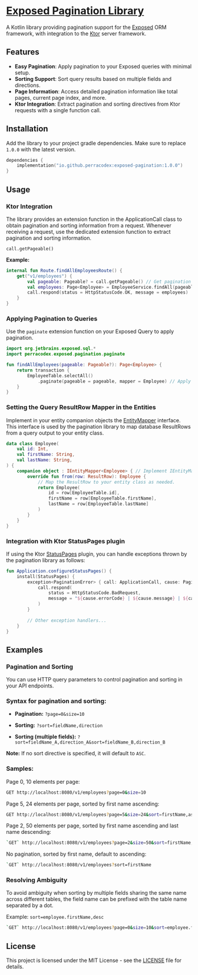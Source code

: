 # [Exposed Pagination Library](https://github.com/perracodex/exposed-pagination)

A Kotlin library providing pagination support for the [Exposed](https://github.com/JetBrains/Exposed) ORM framework,
with integration to the [Ktor](https://ktor.io/) server framework.

## Features

- **Easy Pagination**: Apply pagination to your Exposed queries with minimal setup.
- **Sorting Support**: Sort query results based on multiple fields and directions.
- **Page Information**: Access detailed pagination information like total pages, current page index, and more.
- **Ktor Integration**: Extract pagination and sorting directives from Ktor requests with a single function call.

## Installation

Add the library to your project gradle dependencies. Make sure to replace `1.0.0` with the latest version.

```kotlin
dependencies {
    implementation("io.github.perracodex:exposed-pagination:1.0.0")
}
```

## Usage

### Ktor Integration

The library provides an extension function in the ApplicationCall class to obtain pagination and sorting information from a request.
Whenever receiving a request, use the dedicated extension function to extract pagination and sorting information.

`call.getPageable()`

**Example:**
```kotlin   
internal fun Route.findAllEmployeesRoute() {
    get("v1/employees") {
        val pageable: Pageable? = call.getPageable() // Get pagination and sorting information, (if any).
        val employees: Page<Employee> = EmployeeService.findAll(pageable = pageable)
        call.respond(status = HttpStatusCode.OK, message = employees)
    }
}
```

### Applying Pagination to Queries

Use the `paginate` extension function on your Exposed Query to apply pagination.

```kotlin
import org.jetbrains.exposed.sql.*
import perracodex.exposed.pagination.paginate

fun findAllEmployees(pageable: Pageable?): Page<Employee> {
    return transaction {
        EmployeeTable.selectAll()
            .paginate(pageable = pageable, mapper = Employee) // Apply pagination to the query.
    }
}
```

### Setting the Query ResultRow Mapper in the Entities

Implement in your entity companion objects the [EntityMapper](./src/main/kotlin/io/perracodex/exposed/pagination/IEntityMapper.kt) interface.
This interface is used by the pagination library to map database ResultRows from a query output to your entity class.

```kotlin
data class Employee(
    val id: Int,
    val firstName: String,
    val lastName: String,
) {
    companion object : IEntityMapper<Employee> { // Implement IEntityMapper interface.
        override fun from(row: ResultRow): Employee {
            // Map the ResultRow to your entity class as needed.
            return Employee(
                id = row[EmployeeTable.id],
                firstName = row[EmployeeTable.firstName],
                lastName = row[EmployeeTable.lastName]
            )
        }
    }
}
```
### Integration with Ktor StatusPages plugin

If using the Ktor [StatusPages](https://ktor.io/docs/server-status-pages.html) plugin, you can handle exceptions thrown by the pagination library
as follows:

```kotlin
fun Application.configureStatusPages() {
    install(StatusPages) {
        exception<PaginationError> { call: ApplicationCall, cause: PaginationError ->
            call.respond(
                status = HttpStatusCode.BadRequest,
                message = "${cause.errorCode} | ${cause.message} | ${cause.reason ?: ""}"
            )
        }
        
        // Other exception handlers...
    }
}
```

## Examples

### Pagination and Sorting

You can use HTTP query parameters to control pagination and sorting in your API endpoints.

### Syntax for pagination and sorting:

- **Pagination:** `?page=0&size=10`

- **Sorting:** `?sort=fieldName,direction`

- **Sorting (multiple fields):** `?sort=fieldName_A,direction_A&sort=fieldName_B,direction_B`

**Note:** If no sort directive is specified, it will default to `ASC`.

### Samples:
Page 0, 10 elements per page:
```bash
GET http://localhost:8080/v1/employees?page=0&size=10
```
Page 5, 24 elements per page, sorted by first name ascending:
```bash
GET http://localhost:8080/v1/employees?page=5&size=24&sort=firstName,asc
```
Page 2, 50 elements per page, sorted by first name ascending and last name descending:
```bash
`GET` http://localhost:8080/v1/employees?page=2&size=50&sort=firstName,asc&sort=lastName,desc
```
No pagination, sorted by first name, default to ascending:
```bash
`GET` http://localhost:8080/v1/employees?sort=firstName
```

### Resolving Ambiguity

To avoid ambiguity when sorting by multiple fields sharing the same name across different tables,
the field name can be prefixed with the table name separated by a dot.

Example: `sort=employee.firstName,desc`

```bash
`GET` http://localhost:8080/v1/employees?page=0&size=10&sort=employee.firstName,asc&sort=managers.firstName,desc
```

## License
This project is licensed under the MIT License - see the [LICENSE](LICENSE) file for details.
